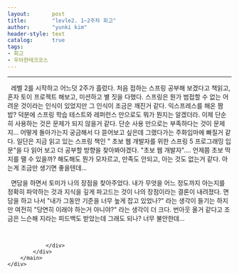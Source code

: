 ```yaml
---
layout:       post
title:        "levle2. 1~2주차 회고"
author:       "yunki kim"
header-style: text
catalog:      true
tags: 
- 회고
- 우아한테크코스
---
```


<head></head>
<body id="tt-body-page" class="">
<div id="wrap" class="wrap-right">
    <div id="container">
        <main class="main ">
            <div class="area-main">
                <div class="area-view">
                    <div class="article-header"></div>
                    <hr>
                    <div class="article-view">
                        <div class="contents_style">
                            <p data-ke-size="size16">&nbsp; 레벨 2를 시작하고 어느덧 2주가 흘렀다. 처음 접하는 스프링 공부해 보겠다고 책읽고, 혼자 토이 프로젝트 해보고, 미션하고 별 짓을 다했다. 스프링은 뭔가 범접할 수 없는 어려운 것이라는 인식이 있었지만 그 인식이 조금은 깨진거 같다. 익스프레스를 해온 짬밥? 덕분에 스프링 학습 테스트와 레퍼런스 만으로도 뭐가 뭔지는 알겠더라. 이제 단순히 사용하는 것은 문제가 되지 않을거 같다. 단순 사용 만으로는 부족하다는 것이 문제지... 어떻게 돌아가는지 궁금해서 다 뜯어보고 싶은데 그랬다가는 주화입마에 빠질거 같다. 일단은 지금 읽고 있는 스프링 책인 " 초보 웹 개발자를 위한 스프링 5 프로그래밍 입문"을 다 읽어 보고 더 공부할 방향을 찾아봐야겠다. "초보 웹 개발자".... 언제쯤 초보 딱지를 땔 수 있을까? 해도해도 뭔가 모자르고, 만족도 안되고, 아는 것도 없는거 같다. 아는게 조금만 생기면 좋을텐데...<span style="color: #000000;"></span></p>
<p data-ke-size="size16">&nbsp; 면담을 하면서 토미가 나의 장점을 찾아주었다. 내가 무엇을 어느 정도까지 아는지를 정확히 파악하는 것과 지식을 깊게 파고드는 것이 나의 장점이라는 결론이 내려졌다. 면담을 하고 나서 "내가 그동안 기준을 너무 높게 잡고 있었나?" 라는 생각이 들기는 하지만 여전히 "당연히 이래야 하는거 아니야?" 라는 생각이 더 크다. 번아웃 올거 같다고 조금은 느슨해 지라는 피드백도 받았는데 그래도 되나? 너무 불안한데...</p>
                        </div>
                        <br>
                        <div class="tags"></div>
                    </div>
                    
                </div>
            </div>
        </main>
    </div>
</div>


</body>